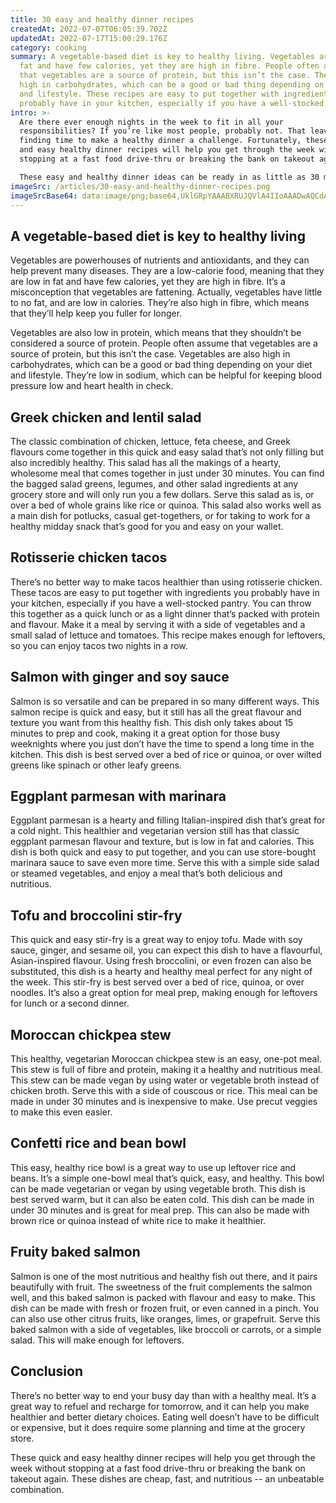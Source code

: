```yaml
---
title: 30 easy and healthy dinner recipes
createdAt: 2022-07-07T06:05:39.702Z
updatedAt: 2022-07-17T15:00:29.176Z
category: cooking
summary: A vegetable-based diet is key to healthy living. Vegetables are low in
  fat and have few calories, yet they are high in fibre. People often assume
  that vegetables are a source of protein, but this isn’t the case. They’re also
  high in carbohydrates, which can be a good or bad thing depending on your diet
  and lifestyle. These recipes are easy to put together with ingredients you
  probably have in your kitchen, especially if you have a well-stocked pantry.
intro: >-
  Are there ever enough nights in the week to fit in all your
  responsibilities? If you’re like most people, probably not. That leaves
  finding time to make a healthy dinner a challenge. Fortunately, these quick
  and easy healthy dinner recipes will help you get through the week without
  stopping at a fast food drive-thru or breaking the bank on takeout again. 

  These easy and healthy dinner ideas can be ready in as little as 30 minutes and cost no more than $10 per serving. That means they’re cheap, fast, and nutritious -- an unbeatable combination. Whether you’re after a one-pot supper, something for leftovers, or simple salads that can be quickly thrown together, we have you covered with these fantastic affordable and wholesome recipes.
imageSrc: /articles/30-easy-and-healthy-dinner-recipes.png
imageSrcBase64: data:image/png;base64,UklGRpYAAABXRUJQVlA4IIoAAADwAQCdASoKAAoAAUAmJbACdAYvXavepoAA/vdwi9IFDdLMeafp/7uyf8Lb/tuWguP+P/sL+3yB0mnoC0/tU2SKT4fLvoRexjxfaG61M68S66kXUVf0Fqie6r6v3NEZuS3Ny2BhuYovXu+f2rTZZ1BV1YgFDfuEkpmgc2DFB4PR/fAUl5xZzsgAAAA=
---
```


## A vegetable-based diet is key to healthy living

Vegetables are powerhouses of nutrients and antioxidants, and they can help prevent many diseases. They are a low-calorie food, meaning that they are low in fat and have few calories, yet they are high in fibre.
It’s a misconception that vegetables are fattening. Actually, vegetables have little to no fat, and are low in calories. They’re also high in fibre, which means that they’ll help keep you fuller for longer.

Vegetables are also low in protein, which means that they shouldn’t be considered a source of protein. People often assume that vegetables are a source of protein, but this isn’t the case.
Vegetables are also high in carbohydrates, which can be a good or bad thing depending on your diet and lifestyle. They’re low in sodium, which can be helpful for keeping blood pressure low and heart health in check.

## Greek chicken and lentil salad

The classic combination of chicken, lettuce, feta cheese, and Greek flavours come together in this quick and easy salad that’s not only filling but also incredibly healthy. This salad has all the makings of a hearty, wholesome meal that comes together in just under 30 minutes. You can find the bagged salad greens, legumes, and other salad ingredients at any grocery store and will only run you a few dollars. Serve this salad as is, or over a bed of whole grains like rice or quinoa. This salad also works well as a main dish for potlucks, casual get-togethers, or for taking to work for a healthy midday snack that’s good for you and easy on your wallet.

## Rotisserie chicken tacos

There’s no better way to make tacos healthier than using rotisserie chicken. These tacos are easy to put together with ingredients you probably have in your kitchen, especially if you have a well-stocked pantry. You can throw this together as a quick lunch or as a light dinner that’s packed with protein and flavour. Make it a meal by serving it with a side of vegetables and a small salad of lettuce and tomatoes. This recipe makes enough for leftovers, so you can enjoy tacos two nights in a row.

## Salmon with ginger and soy sauce

Salmon is so versatile and can be prepared in so many different ways. This salmon recipe is quick and easy, but it still has all the great flavour and texture you want from this healthy fish. This dish only takes about 15 minutes to prep and cook, making it a great option for those busy weeknights where you just don’t have the time to spend a long time in the kitchen. This dish is best served over a bed of rice or quinoa, or over wilted greens like spinach or other leafy greens.

## Eggplant parmesan with marinara

Eggplant parmesan is a hearty and filling Italian-inspired dish that’s great for a cold night. This healthier and vegetarian version still has that classic eggplant parmesan flavour and texture, but is low in fat and calories. This dish is both quick and easy to put together, and you can use store-bought marinara sauce to save even more time. Serve this with a simple side salad or steamed vegetables, and enjoy a meal that’s both delicious and nutritious.

## Tofu and broccolini stir-fry

This quick and easy stir-fry is a great way to enjoy tofu. Made with soy sauce, ginger, and sesame oil, you can expect this dish to have a flavourful, Asian-inspired flavour. Using fresh broccolini, or even frozen can also be substituted, this dish is a hearty and healthy meal perfect for any night of the week. This stir-fry is best served over a bed of rice, quinoa, or over noodles. It’s also a great option for meal prep, making enough for leftovers for lunch or a second dinner.

## Moroccan chickpea stew

This healthy, vegetarian Moroccan chickpea stew is an easy, one-pot meal. This stew is full of fibre and protein, making it a healthy and nutritious meal. This stew can be made vegan by using water or vegetable broth instead of chicken broth. Serve this with a side of couscous or rice. This meal can be made in under 30 minutes and is inexpensive to make. Use precut veggies to make this even easier.

## Confetti rice and bean bowl

This easy, healthy rice bowl is a great way to use up leftover rice and beans. It’s a simple one-bowl meal that’s quick, easy, and healthy. This bowl can be made vegetarian or vegan by using vegetable broth. This dish is best served warm, but it can also be eaten cold. This dish can be made in under 30 minutes and is great for meal prep. This can also be made with brown rice or quinoa instead of white rice to make it healthier.

## Fruity baked salmon

Salmon is one of the most nutritious and healthy fish out there, and it pairs beautifully with fruit. The sweetness of the fruit complements the salmon well, and this baked salmon is packed with flavour and easy to make. This dish can be made with fresh or frozen fruit, or even canned in a pinch. You can also use other citrus fruits, like oranges, limes, or grapefruit. Serve this baked salmon with a side of vegetables, like broccoli or carrots, or a simple salad. This will make enough for leftovers.

## Conclusion

There’s no better way to end your busy day than with a healthy meal. It’s a great way to refuel and recharge for tomorrow, and it can help you make healthier and better dietary choices. Eating well doesn’t have to be difficult or expensive, but it does require some planning and time at the grocery store.

These quick and easy healthy dinner recipes will help you get through the week without stopping at a fast food drive-thru or breaking the bank on takeout again. These dishes are cheap, fast, and nutritious -- an unbeatable combination.
